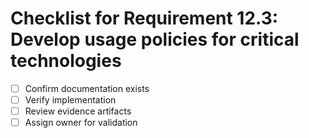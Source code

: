 # Checklist for Requirement 12.3: Develop usage policies for critical technologies

- [ ] Confirm documentation exists
- [ ] Verify implementation
- [ ] Review evidence artifacts
- [ ] Assign owner for validation
